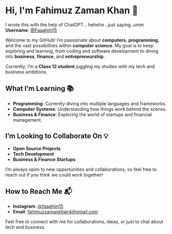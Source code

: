 # Hi, I'm Fahimuz Zaman Khan 👋
I wrote this with the help of ChatGPT... hehehe ..just saying..umm
**Username**: [@Faaahim15](https://github.com/Faaahim15)

Welcome to my GitHub! I'm passionate about **computers**, **programming**, and the vast possibilities within **computer science**. My goal is to keep exploring and learning, from coding and software development to diving into **business**, **finance**, and **entrepreneurship**.

Currently, I’m a **Class 12 student** juggling my studies with my tech and business ambitions.

## What I’m Learning 📚
- **Programming**: Currently diving into multiple languages and frameworks.
- **Computer Systems**: Understanding how things work behind the scenes.
- **Business & Finance**: Exploring the world of startups and financial management.

## I’m Looking to Collaborate On 💡
- **Open Source Projects**
- **Tech Development**
- **Business & Finance Startups**

I’m always open to new opportunities and collaborations, so feel free to reach out if you think we could work together!

## How to Reach Me 📬
- **Instagram**: [@faaahim15](https://www.instagram.com/faaahim15/)
- **Email**: [fahimuzzamankhan4@gmail.com](mailto:fahimuzzamankhan4@gmail.com)

Feel free to connect with me for collaborations, ideas, or just to chat about tech and business.
